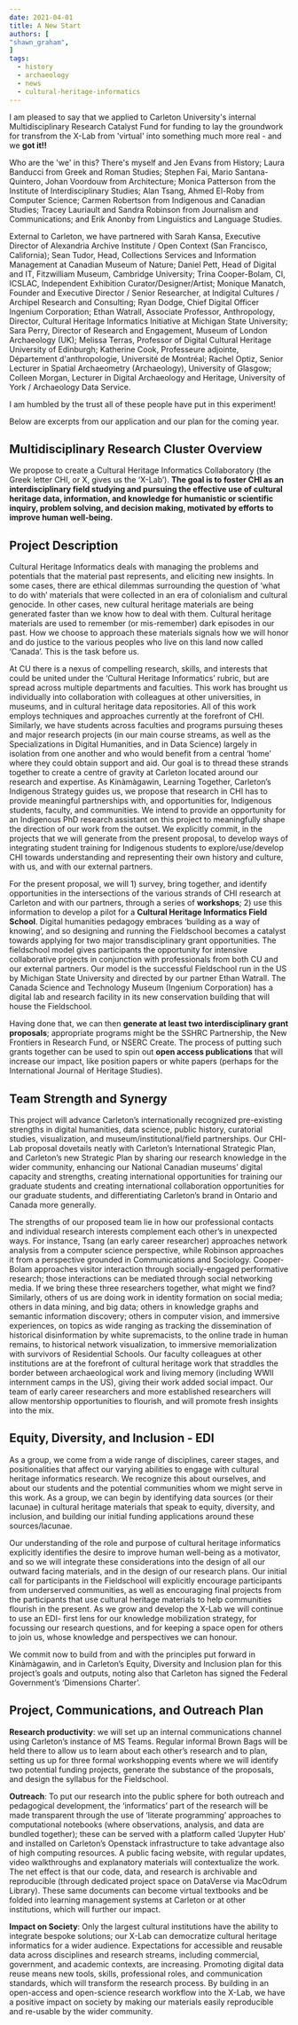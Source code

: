 ```yaml
---
date: 2021-04-01
title: A New Start
authors: [
"shawn_graham",
]
tags:
  - history
  - archaeology
  - news
  - cultural-heritage-informatics
---
```


I am pleased to say that we applied to Carleton University's internal Multidisciplinary Research Catalyst Fund for funding to lay the groundwork for transfrom the X-Lab from 'virtual' into something much more real - and we **got it!!**

Who are the 'we' in this? There's myself and Jen Evans from History; Laura Banducci from Greek and Roman Studies; Stephen Fai, Mario Santana-Quintero, Johan Voordouw from Architecture; Monica Patterson from the Institute of Interdisciplinary Studies; Alan Tsang, Ahmed El-Roby from Computer Science; Carmen Robertson from Indigenous and Canadian Studies; Tracey Lauriault and Sandra Robinson from Journalism and Communications; and Erik Anonby from Linguistics and Language Studies.

External to Carleton, we have partnered with Sarah Kansa, Executive Director of Alexandria Archive Institute / Open Context (San Francisco, California); Sean Tudor, Head, Collections Services and Information Management at Canadian Museum of Nature;  Daniel Pett, Head of Digital and IT, Fitzwilliam Museum, Cambridge University;  Trina Cooper-Bolam, CI, ICSLAC, Independent Exhibition Curator/Designer/Artist; Monique Manatch, Founder and Executive Director / Senior Researcher, at Indigital Cultures / Archipel Research and Consulting; Ryan Dodge, Chief Digital Officer Ingenium Corporation; Ethan Watrall, Associate Professor, Anthropology, Director, Cultural Heritage Informatics Initiative at Michigan State University; Sara Perry, Director of Research and Engagement, Museum of London Archaeology (UK); Melissa Terras, Professor of Digital Cultural Heritage University of Edinburgh; Katherine Cook, Professeure adjointe, Département d'anthropologie, Université de Montréal; Rachel Optiz, Senior Lecturer in Spatial Archaeometry (Archaeology), University of Glasgow; Colleen Morgan, Lecturer in Digital Archaeology and Heritage, University of York / Archaeology Data Service.

I am humbled by the trust all of these people have put in this experiment!

Below are excerpts from our application and our plan for the coming year.

## Multidisciplinary Research Cluster Overview

We propose to create a Cultural Heritage Informatics Collaboratory (the Greek letter CHI, or X, gives us the ‘X-Lab’). **The goal is to foster CHI as an interdisciplinary field studying and pursuing the effective use of cultural heritage data, information, and knowledge for humanistic or scientific inquiry, problem solving, and decision making, motivated by efforts to improve human well-being.**

## Project Description
Cultural Heritage Informatics deals with managing the problems and potentials that the material past represents, and eliciting new insights. In some cases, there are ethical dilemmas surrounding the question of ‘what to do with’ materials that were collected in an era of colonialism and cultural genocide. In other cases, new cultural heritage materials are being generated faster than we know how to deal with them. Cultural heritage materials are used to remember (or mis-remember) dark episodes in our past. How we choose to approach these materials signals how we will honor and do justice to the various peoples who live on this land now called ‘Canada’. This is the task before us.

At CU there is a nexus of compelling research, skills, and interests that could be united under the ‘Cultural Heritage Informatics’ rubric, but are spread across multiple departments and faculties. This work has brought us individually into collaboration with colleagues at other universities, in museums, and in cultural heritage data repositories. All of this work employs techniques and approaches currently at the forefront of CHI. Similarly, we have students across faculties and programs pursuing theses and major research projects (in our main course streams, as well as the Specializations in Digital Humanities, and in Data Science) largely in isolation from one another and who would benefit from a central ‘home’ where they could obtain support and aid. Our goal is to thread these strands together to create a centre of gravity at Carleton located around our research and expertise. As Kinàmàgawin, Learning Together, Carleton’s Indigenous Strategy guides us, we propose that research in CHI has to provide meaningful partnerships with, and opportunities for, Indigenous students, faculty, and communities. We intend to provide an opportunity for an Indigenous PhD research assistant on this project to meaningfully shape the direction of our work from the outset. We explicitly commit, in the projects that we will generate from the present proposal, to develop ways of integrating student training for Indigenous students to explore/use/develop CHI towards understanding and representing their own history and culture, with us, and with our external partners.

For the present proposal, we will 1) survey, bring together, and identify opportunities in the intersections of the various strands of CHI research at Carleton and with our partners, through a series of **workshops**; 2) use this information to develop a pilot for a **Cultural Heritage Informatics Field School**. Digital humanities pedagogy embraces ‘building as a way of knowing’, and so designing and running the Fieldschool becomes a catalyst towards applying for two major transdisciplinary grant opportunities. The fieldschool model gives participants the opportunity for intensive collaborative projects in conjunction with professionals from both CU and our external partners. Our model is the successful Fieldschool run in the US by Michigan State University and directed by our partner Ethan Watrall. The Canada Science and Technology Museum (Ingenium Corporation) has a digital lab and research facility in its new conservation building that will house the Fieldschool.

Having done that, we can then **generate at least two interdisciplinary grant proposals**; appropriate programs might be the SSHRC Partnership, the New Frontiers in Research Fund, or NSERC Create. The process of putting such grants together can be used to spin out **open access publications** that will increase our impact, like position papers or white papers (perhaps for the International Journal of Heritage Studies).

## Team Strength and Synergy

This project will advance Carleton’s internationally recognized pre-existing strengths in digital humanities, data science, public history, curatorial studies, visualization, and museum/institutional/field partnerships. Our CHI-Lab proposal dovetails neatly with Carleton’s International Strategic Plan, and Carleton’s new Strategic Plan by sharing our research knowledge in the wider community, enhancing our National Canadian museums’ digital capacity and strengths, creating international opportunities for training our graduate students and creating international collaboration opportunities for our graduate students, and differentiating Carleton’s brand in Ontario and Canada more generally.

The strengths of our proposed team lie in how our professional contacts and individual research interests complement each other’s in unexpected ways. For instance, Tsang (an early career researcher) approaches network analysis from a computer science perspective, while Robinson approaches it from a perspective grounded in Communications and Sociology. Cooper-Bolam approaches visitor interaction through socially-engaged performative research; those interactions can be mediated through social networking media. If we bring these three researchers together, what might we find? Similarly, others of us are doing work in identity formation on social media; others in data mining, and big data; others in knowledge graphs and semantic information discovery; others in computer vision, and immersive experiences, on topics as wide ranging as tracking the dissemination of historical disinformation by white supremacists, to the online trade in human remains, to historical network visualization, to immersive memorialization with survivors of Residential Schools. Our faculty colleagues at other institutions are at the forefront of cultural heritage work that straddles the border between archaeological work and living memory (including WWII internment camps in the US), giving their work added social impact. Our team of early career researchers and more established researchers will allow mentorship opportunities to flourish, and will promote fresh insights into the mix.

## Equity, Diversity, and Inclusion - EDI

As a group, we come from a wide range of disciplines, career stages, and positionalities that affect our varying abilities to engage with cultural heritage informatics research. We recognize this about ourselves, and about our students and the potential communities whom we might serve in this work. As a group, we can begin by identifying data sources (or their lacunae) in cultural heritage materials that speak to equity, diversity, and inclusion, and building our initial funding applications around these sources/lacunae.

Our understanding of the role and purpose of cultural heritage informatics explicitly identifies the desire to improve human well-being as a motivator, and so we will integrate these considerations into the design of all our outward facing materials, and in the design of our research plans. Our initial call for participants in the Fieldschool will explicitly encourage participants from underserved communities, as well as encouraging final projects from the participants that use cultural heritage materials to help communities flourish in the present. As we grow and develop the X-Lab we will continue to use an EDI- first lens for our knowledge mobilization strategy, for focussing our research questions, and for keeping a space open for others to join us, whose knowledge and perspectives we can honour.

We commit now to build from and with the principles put forward in Kinàmàgawin, and in Carleton’s Equity, Diversity and Inclusion plan for this project’s goals and outputs, noting also that Carleton has signed the Federal Government’s ‘Dimensions Charter’.

## Project, Communications, and Outreach Plan

**Research productivity**: we will set up an internal communications channel using Carleton’s instance of MS Teams. Regular informal Brown Bags will be held there to allow us to learn about each other’s research and to plan, setting us up for three formal workshopping events where we will identify two potential funding projects, generate the substance of the proposals, and design the syllabus for the Fieldschool.

**Outreach**: To put our research into the public sphere for both outreach and pedagogical development, the ‘informatics’ part of the research will be made transparent through the use of ‘literate programming’ approaches to computational notebooks (where observations, analysis, and data are bundled together); these can be served with a platform called ‘Jupyter Hub’ and installed on Carleton’s Openstack infrastructure to take advantage also of high computing resources. A public facing website, with regular updates, video walkthroughs and explanatory materials will contextualize the work. The net effect is that our code, data, and research is archivable and reproducible (through dedicated project space on DataVerse via MacOdrum Library). These same documents can become virtual textbooks and be folded into learning management systems at Carleton or at other institutions, which will further our impact.

**Impact on Society**: Only the largest cultural institutions have the ability to integrate bespoke solutions; our X-Lab can democratize cultural heritage informatics for a wider audience. Expectations for accessible and reusable data across disciplines and research streams, including commercial, government, and academic contexts, are increasing. Promoting digital data reuse means new tools, skills, professional roles, and communication standards, which will transform the research process. By building in an open-access and open-science research workflow into the X-Lab, we have a positive impact on society by making our materials easily reproducible and re-usable by the wider community.
